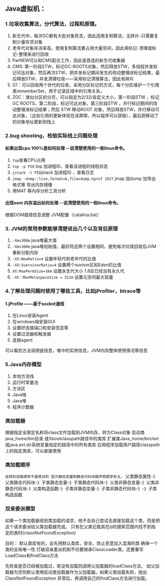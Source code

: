 
## Java虚拟机：
### 1.垃圾收集算法，分代算法，过程和原理。
1. 新生代中，每次GC都有大批对象死去，因此选用复制算法，无碎片-只需要复制少量存货对象
2. 老年代对象存活率高，使用复制算法要占用大量空间，因此用标记-清理或标记-整理来进行回收
3. ParNEW可以和CMS配合工作，因此是首选的新生代收集器
4. CMS: 第一阶段STW，标记GC-ROOTS对象，然后释放STW，多线程并发标记可达对象，然后再次STW，把并发标记期间发生的改动整理进标记结果，最后释放STW，并发清理垃圾——采用标记清理算法，因此有碎片
5. G1：可以回收两个世代的垃圾，采用分区标记的方式，每个分区维护一个引用表rememberSet，用于记录区域中的引用关系，
6. ZGC：类似分区的分页，可以指定为2/32/自定义大小，第一阶段STW ，标记GC ROOTS，第二阶段，标记可达对象，第三阶段STW ，并行标记期间的改动整理进标记结果；然后 STW 移动ROOT 对象，然后释放STW，并行移动可达对象，（这些引用的更新体现在读屏障，所以程序可以获取），最后把移动了的对象地址更新到栈上

### 2.bug shooting，检验实际线上问题处理
####	如果出现cpu 100%是如何处理 --说清楚使用的一些linux命令。
1. `top`查看CPU占用
2. `top -p PID` top 加进程ID，查看该进程的线程状态
3. `jstack -l PID`jstack 加进程ID ，查看日志
4. `jmap -dump::live,format=b,file=dump.hprof 2927` jmap 加dump 加导出格式等 导出内存镜像
5. 用MAT 等内存分析工具分析

#### 出现oom 内存溢出如何处理  --说清楚使用的一些linux命令。
根据OOM报错信息调整 JVM配置（catalina.bat）



### 3. JVM的常用参数能够清楚说出几个以及背后原理
1. `-Xmx300m` java堆最大值
2. `-Xms300m` java堆初始值，最好将这两个设置相同，避免每次垃圾回收后JVM重新分配内存
3. `-XX:NewRatio=4` 设置年轻代和老年代的比值
4. `-XX:SuervivorRatio=4` 设置两个suvivor区和Eden的比值
5. `XX:MaxPermSize=16m` 设置永生代大小 1.8后已经没有永久代
6. `-XX：MaxMetaspaceSize = 512m` 设置元空间最大容量


### 4.了解处理问题时使用了哪些工具，比如jProfiler，btrace等
#### 1.jProfile   ——基于socket通信
1. 在Linux安装Agent
2. 在windows端安装GUI
3. 设置好连接端口和安装信息等
4. 设置过滤器和触发器
5. 连接agent

可以看到方法调用链信息，堆中的实例信息，JVM内存整体使用情况等信息


### 5.Java内存模型
1. 本地方法栈
2. 运行时常量池
3. 方法区
4. Java栈
5. Java堆
6. 程序计数器


### 类加载器
根据指定全限定名称将class文件加载到JVM内存，转为Class对象
启动类java_home/bin目录 或Xbootclasspath路径中的类库
扩展类Java_home/bin/ext或java.ext.dir系统变量指定的路径中的所有类库
应用程序加载用户路径classpath上的指定类库，可以直接使用

### 类加载顺序
`这样的加载顺序不是绝对的 因为静态变量和静态代码块跟声明顺序有关。`
父类静态属性-》父类静态代码块-》子类静态变量-》子类静态代码块-》父类非静态变量-》父类非静态代码块-》父类构造函数-》子类非静态变量-》子类非静态代码块-》-》子类构造函数

### 双亲委派模型
如果一个类加载器收到类加载的请求，他不会自己尝试去直接加载这个类，而是把这个请求委派给父类加载器完成。
只有在父类记载其在iji的搜索范围内找不到指定的类时(classNotFoundException)

目的： 默认类库有的，会先用默认类库，安全，防止恶意加入混淆的类
确保一个类的全局唯一性
打破双亲委派机制不仅要继承ClassLoader类，还要重写LoadClass和findClass方法

先检查是否已经被加载过，若没有加载则调用父加载器的loadClass方法， 如父加载器为空则默认使用启动类加载器作为父加载器。如果父类加载失败，抛出ClassNotFoundException 异常后，再调用自己的findClass方法进行加载。